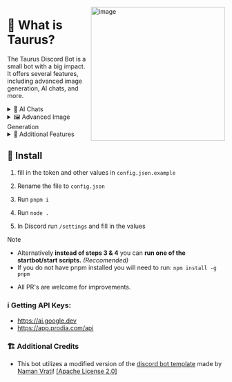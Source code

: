 <p>
  <img align="right" width="310" alt="image" src="https://github.com/TecEash1/TecEash1/assets/92249532/bd4aca7e-daab-4eeb-9265-e53cc1925e8c">
</p>

# 🤔 What is Taurus?

The Taurus Discord Bot is a small bot with a big impact. It offers several features, including advanced image generation, AI chats, and more. 

<details>
<summary>💬 AI Chats</summary>

- Powered by Google's [Gemini 1.5 Model](https://deepmind.google/technologies/gemini/#gemini-1.5)
- Has a configurable global personality via the ``/personalise`` slash command
- Remembers past messages

**Ways to interact:**
- Context Menus
- Mention the Bot with your message
- Utilise the ``/taurus`` slash command

</details>

<details>
<summary>🖼️ Advanced Image Generation</summary>

- 70+ Models 
- 17 Style Presets
- Negative Prompt Customisation
- A toggleable NSFW image blocker
- Supports different languages
- And much more!

</details>

<details>
<summary>🔧 Additional Features</summary>

- Live Console Logging in Discord 
- Personality update logs in Discord
- User Commands - Use the bot anywhere on Discord
- An optional CLI via the start scripts
- A Settings Menu in Discord
</details>

## 💾 Install

1. fill in the token and other values in `config.json.example`

2. Rename the file to `config.json`

3. Run `pnpm i`

4. Run `node .`

5. In Discord run ``/settings`` and fill in the values

> [!NOTE]
> - Alternatively **instead of steps 3 & 4** you can **run one of the startbot/start scripts.** *(Reccomended)*
> - If you do not have pnpm installed you will need to run: ``npm install -g pnpm``

- All PR's are welcome for improvements.

### ℹ️ Getting API Keys:

- https://ai.google.dev
- https://app.prodia.com/api

### 🏗️ Additional Credits

- This bot utilizes a modified version of the [discord bot template](https://github.com/NamVr/DiscordBot-Template) made
  by [Naman Vrati](https://github.com/NamVr)! [\[Apache License 2.0\]](https://github.com/NamVr/DiscordBot-Template/blob/master/LICENSE)
